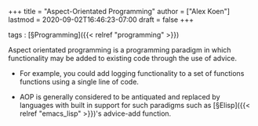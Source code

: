 +++
title = "Aspect-Orientated Programming"
author = ["Alex Koen"]
lastmod = 2020-09-02T16:46:23-07:00
draft = false
+++

tags
: [§Programming]({{< relref "programming" >}})

Aspect orientated programming is a programming paradigm in which functionality may be added to existing code through the use of advice.

-   For example, you could add logging functionality to a set of functions functions using a single line of code.

-   AOP is generally considered to be antiquated and replaced by languages with built in support for such paradigms such as [§Elisp]({{< relref "emacs_lisp" >}})'s advice-add function.
